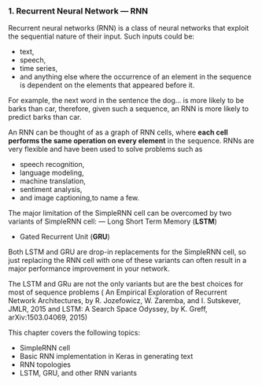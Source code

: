 ### 1. Recurrent Neural Network — RNN

Recurrent neural networks (RNN) is a class of neural networks that exploit the sequential nature of their input. 
Such inputs could be:
- text, 
- speech, 
- time series, 
- and anything else where the occurrence of an element in the sequence is dependent on the elements that
appeared before it. 

For example, the next word in the sentence the dog... is more likely to be barks
than car, therefore, given such a sequence, an RNN is more likely to predict barks than car.

An RNN can be thought of as a graph of RNN cells, where **each cell performs the same operation on
every element** in the sequence. RNNs are very flexible and have been used to solve problems such as
-  speech recognition,
- language modeling,
- machine translation, 
- sentiment analysis, 
- and image captioning,to name a few. 

The major limitation of the SimpleRNN cell can be overcomed by two variants of SimpleRNN cell:
— Long Short Term Memory (**LSTM**) 
- Gated Recurrent Unit (**GRU**)

Both LSTM and GRU are drop-in replacements for the SimpleRNN cell, so just
replacing the RNN cell with one of these variants can often result in a major performance
improvement in your network. 

The LSTM and GRu are not the only variants but are the best choices for most of sequence problems
( An Empirical Exploration of Recurrent
Network Architectures, by R. Jozefowicz, W. Zaremba, and I. Sutskever, JMLR, 2015 and LSTM: A
Search Space Odyssey, by K. Greff, arXiv:1503.04069, 2015) 

This chapter covers the following topics:
- SimpleRNN cell
- Basic RNN implementation in Keras in generating text
- RNN topologies
- LSTM, GRU, and other RNN variants